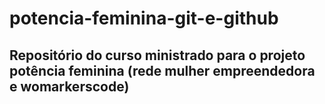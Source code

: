 # potencia-feminina-git-e-github

## Repositório do curso ministrado para o projeto potência feminina (rede mulher empreendedora e womarkerscode)
